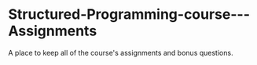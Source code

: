 # Structured-Programming-course---Assignments
A place to keep all of the course's assignments and bonus questions. 
